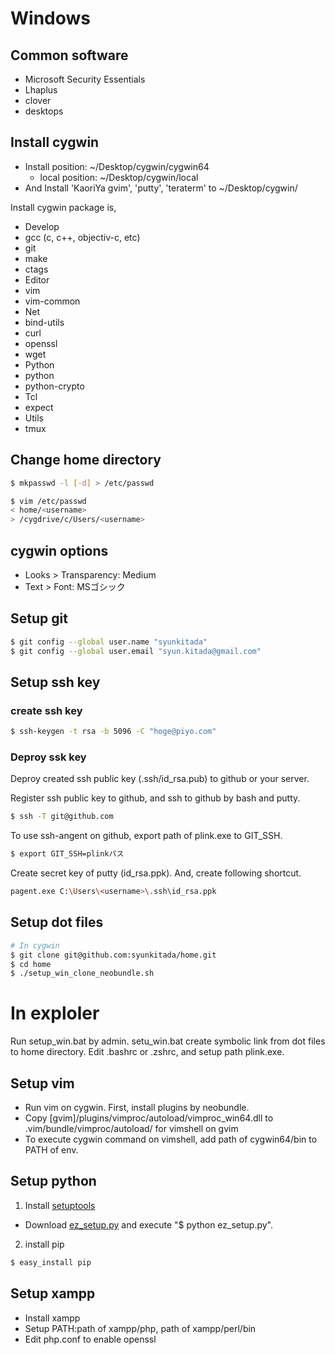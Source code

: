 # Windows

## Common software
* Microsoft Security Essentials
* Lhaplus
* clover
* desktops

## Install cygwin
* Install position: ~/Desktop/cygwin/cygwin64
  * local position: ~/Desktop/cygwin/local
* And Install 'KaoriYa gvim', 'putty', 'teraterm' to ~/Desktop/cygwin/

Install cygwin package is,

* Develop
 * gcc (c, c++, objectiv-c, etc)
 * git
 * make
 * ctags
* Editor
 * vim
 * vim-common
* Net
 * bind-utils 
 * curl
 * openssl
 * wget
* Python
 * python
 * python-crypto
* Tcl
 * expect
* Utils
 * tmux

## Change home directory
``` bash
$ mkpasswd -l [-d] > /etc/passwd

$ vim /etc/passwd
< home/<username>
> /cygdrive/c/Users/<username>
```

## cygwin options
* Looks > Transparency: Medium
* Text > Font: MSゴシック

## Setup git
``` bash
$ git config --global user.name "syunkitada"
$ git config --global user.email "syun.kitada@gmail.com"
```

## Setup ssh key
### create ssh key
``` bash
$ ssh-keygen -t rsa -b 5096 -C "hoge@piyo.com"
```

### Deproy ssk key
Deproy created ssh public key (.ssh/id_rsa.pub) to github or your server.

Register ssh public key to github, and ssh to github by bash and putty.
``` bash
$ ssh -T git@github.com
```

To use ssh-angent on github, export path of plink.exe to GIT_SSH.
``` bash
$ export GIT_SSH=plinkパス
```

Create secret key of putty (id_rsa.ppk).
And, create following shortcut.
``` bash
pagent.exe C:\Users\<username>\.ssh\id_rsa.ppk
```

## Setup dot files
``` bash
# In cygwin
$ git clone git@github.com:syunkitada/home.git
$ cd home
$ ./setup_win_clone_neobundle.sh
```

# In exploler
Run setup_win.bat by admin.
setu_win.bat create symbolic link from dot files to home directory.
Edit .bashrc or .zshrc, and setup path plink.exe.

## Setup vim
* Run vim on cygwin. First, install plugins by neobundle.
* Copy [gvim]/plugins/vimproc/autoload/vimproc_win64.dll to .vim/bundle/vimproc/autoload/ for vimshell on gvim 
* To execute cygwin command on vimshell, add path of cygwin64/bin to PATH of env.

## Setup python
1. Install [setuptools](https://pypi.python.org/pypi/setuptools)
  * Download [ez_setup.py](https://bootstrap.pypa.io/ez_setup.py) and execute "$ python ez_setup.py".
2. install pip
``` bash
$ easy_install pip
```

## Setup xampp
* Install xampp
* Setup PATH:path of xampp/php, path of xampp/perl/bin
* Edit php.conf to enable openssl
